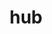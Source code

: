 ---
templateKey: album
title: hub
image: ../../images/hub/one.jpg
images:
    - image: ../../images/hub/one.jpg
    - image: ../../images/hub/two.jpg
    - image: ../../images/hub/three.jpg
    - image: ../../images/hub/four.jpg
---